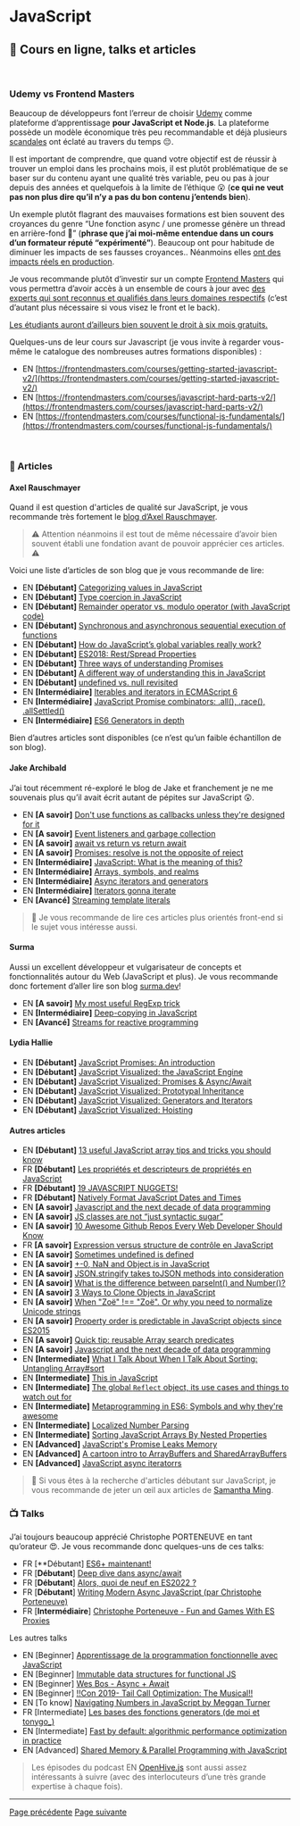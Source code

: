 # JavaScript

## 🌌 Cours en ligne, talks et articles

&nbsp;
### Udemy vs Frontend Masters

Beaucoup de développeurs font l’erreur de choisir [Udemy](https://www.udemy.com/) comme plateforme d’apprentissage **pour JavaScript et Node.js**. La plateforme possède un modèle économique très peu recommandable et déjà plusieurs [scandales](https://www.troyhunt.com/the-piracy-paradox-at-udemy/) ont éclaté au travers du temps 😔.

Il est important de comprendre, que quand votre objectif est de réussir à trouver un emploi dans les prochains mois, il est plutôt problématique de se baser sur du contenu ayant une qualité très variable, peu ou pas à jour depuis des années et quelquefois à la limite de l’éthique 😮 (**ce qui ne veut pas non plus dire qu’il n’y a pas du bon contenu j’entends bien**).

Un exemple plutôt flagrant des mauvaises formations est bien souvent des croyances du genre “Une fonction async / une promesse génère un thread en arrière-fond 💩” (**phrase que j’ai moi-même entendue dans un cours d’un formateur réputé “expérimenté”**). Beaucoup ont pour habitude de diminuer les impacts de ses fausses croyances.. Néanmoins elles [ont des impacts réels en production](<https://www.youtube.com/watch?v=XV-u_Ow47s0>).

Je vous recommande plutôt d’investir sur un compte [Frontend Masters](https://frontendmasters.com/) qui vous permettra d’avoir accès à un ensemble de cours à jour avec [des experts qui sont reconnus et qualifiés dans leurs domaines respectifs](<https://frontendmasters.com/teachers/>) (c’est d’autant plus nécessaire si vous visez le front et le back).

[Les étudiants auront d’ailleurs bien souvent le droit à six mois gratuits.](https://frontendmasters.com/welcome/github-student-developers/)

Quelques-uns de leur cours sur Javascript (je vous invite à regarder vous-même le catalogue des nombreuses autres formations disponibles) :

- EN [https://frontendmasters.com/courses/getting-started-javascript-v2/](https://frontendmasters.com/courses/getting-started-javascript-v2/)
- EN [https://frontendmasters.com/courses/javascript-hard-parts-v2/](https://frontendmasters.com/courses/javascript-hard-parts-v2/)
- EN [https://frontendmasters.com/courses/functional-js-fundamentals/](https://frontendmasters.com/courses/functional-js-fundamentals/)

&nbsp;
### 📄 Articles

#### Axel Rauschmayer

Quand il est question d'articles de qualité sur JavaScript, je vous recommande très fortement le [blog d’Axel Rauschmayer](https://2ality.com/).

> ⚠️ Attention néanmoins il est tout de même nécessaire d’avoir bien souvent établi une fondation avant de pouvoir apprécier ces articles. ⚠️

Voici une liste d’articles de son blog que je vous recommande de lire:

- EN **[Débutant]** [Categorizing values in JavaScript](https://2ality.com/2013/01/categorizing-values.html)
- EN **[Débutant]** [Type coercion in JavaScript](https://2ality.com/2019/10/type-coercion.html)
- EN **[Débutant]** [Remainder operator vs. modulo operator (with JavaScript code)](https://2ality.com/2019/08/remainder-vs-modulo.html)
- EN **[Débutant]** [Synchronous and asynchronous sequential execution of functions](https://2ality.com/2015/11/sequential-execution.html)
- EN **[Débutant]** [How do JavaScript’s global variables really work?](https://2ality.com/2019/07/global-scope.html)
- EN **[Débutant]** [ES2018: Rest/Spread Properties](https://2ality.com/2016/10/rest-spread-properties.html)
- EN **[Débutant]** [Three ways of understanding Promises](https://2ality.com/2016/10/understanding-promises.html)
- EN **[Débutant]** [A different way of understanding this in JavaScript](https://2ality.com/2017/12/alternate-this.html)
- EN **[Débutant]** [undefined vs. null revisited](https://2ality.com/2021/01/undefined-null-revisited.html)
- EN **[Intermédiaire]** [Iterables and iterators in ECMAScript 6](https://2ality.com/2015/02/es6-iteration.html)
- EN **[Intermédiaire]** [JavaScript Promise combinators: .all(), .race(), .allSettled()](https://2ality.com/2019/08/promise-combinators.html)
- EN **[Intermédiaire]** [ES6 Generators in depth](https://2ality.com/2015/03/es6-generators.html)

Bien d’autres articles sont disponibles (ce n’est qu’un faible échantillon de son blog).


#### Jake Archibald

J’ai tout récemment ré-exploré le blog de Jake et franchement je ne me souvenais plus qu’il avait écrit autant de pépites sur JavaScript 😲.

- EN **[A savoir]** [Don't use functions as callbacks unless they're designed for it](https://jakearchibald.com/2021/function-callback-risks/)
- EN **[A savoir]** [Event listeners and garbage collection](https://jakearchibald.com/2020/events-and-gc/)
- EN **[A savoir]** [await vs return vs return await](https://jakearchibald.com/2017/await-vs-return-vs-return-await/)
- EN **[A savoir]** [Promises: resolve is not the opposite of reject](https://jakearchibald.com/2014/resolve-not-opposite-of-reject/)
- EN **[Intermédiaire]** [JavaScript: What is the meaning of this?](https://web.dev/javascript-this/)
- EN **[Intermédiaire]** [Arrays, symbols, and realms](https://jakearchibald.com/2017/arrays-symbols-realms/)
- EN **[Intermédiaire]** [Async iterators and generators](https://jakearchibald.com/2017/async-iterators-and-generators/)
- EN **[Intermédiaire]** [Iterators gonna iterate](https://jakearchibald.com/2014/iterators-gonna-iterate/)
- EN **[Avancé]** [Streaming template literals](https://jakearchibald.com/2016/streaming-template-literals/)

> 👀 Je vous recommande de lire ces articles plus orientés front-end si le sujet vous intéresse aussi.

#### Surma

Aussi un excellent développeur et vulgarisateur de concepts et fonctionnalités autour du Web (JavaScript et plus). Je vous recommande donc fortement d’aller lire son blog [surma.dev](https://surma.dev/things/index.htm>)!

- EN **[A savoir]** [My most useful RegExp trick](https://surma.dev/things/regexp-quote/index.html)
- EN **[Intermédiaire]** [Deep-copying in JavaScript](https://surma.dev/things/deep-copy/index.html)
- EN **[Avancé]** [Streams for reactive programming](https://surma.dev/things/streams-for-reactive-programming/index.html)

#### Lydia Hallie

- EN **[Débutant]** [JavaScript Promises: An introduction](https://web.dev/promises/)
- EN **[Débutant]** [JavaScript Visualized: the JavaScript Engine](https://dev.to/lydiahallie/javascript-visualized-the-javascript-engine-4cdf)
- EN **[Débutant]** [JavaScript Visualized: Promises & Async/Await](https://dev.to/lydiahallie/javascript-visualized-promises-async-await-5gke)
- EN **[Débutant]** [JavaScript Visualized: Prototypal Inheritance](https://dev.to/lydiahallie/javascript-visualized-prototypal-inheritance-47co)
- EN **[Débutant]** [JavaScript Visualized: Generators and Iterators](https://dev.to/lydiahallie/javascript-visualized-generators-and-iterators-e36)
- EN **[Débutant]** [JavaScript Visualized: Hoisting](https://dev.to/lydiahallie/javascript-visualized-hoisting-478h)

#### Autres articles

- EN  **[Débutant]** [13 useful JavaScript array tips and tricks you should know](https://dev.to/duomly/13-useful-javascript-array-tips-and-tricks-you-should-know-2jfo)
- FR  **[Débutant]** [Les propriétés et descripteurs de propriétés en JavaScript](<https://blog.lesieur.name/les-proprietes-et-descripteurs-de-proprietes/>)
- FR  **[Débutant]** [19 JAVASCRIPT NUGGETS!](https://delicious-insights.com/en/posts/js-nuggets/)
- FR  **[Débutant]** [Natively Format JavaScript Dates and Times](https://elijahmanor.com/blog/format-js-dates-and-times)
- EN  **[A savoir]** [Javascript and the next decade of data programming](<https://benschmidt.org/post/2020-01-15/2020-01-15-webgpu/>)
- EN  **[A savoir]** [JS classes are not “just syntactic sugar”](<https://webreflection.medium.com/js-classes-are-not-just-syntactic-sugar-28690fedf078>)
- EN  **[A savoir]** [10 Awesome Github Repos Every Web Developer Should Know](https://dev.to/simonholdorf/10-awesome-github-repos-every-web-developer-should-know-27oa)
- FR  **[A savoir]** [Expression versus structure de contrôle en JavaScript](https://blog.lesieur.name/expression-versus-structure-de-controle-en-javascript/)
- EN  **[A savoir]** [Sometimes undefined is defined](https://medium.com/@bmeurer/sometimes-undefined-is-defined-7701e1c9eff8)
- EN  **[A savoir]** [+-0, NaN and Object.is in JavaScript](https://www.stefanjudis.com/today-i-learned/0-nan-and-object-is-in-javascript/)
- EN  **[A savoir]** [JSON.stringify takes toJSON methods into consideration](https://medium.com/@bmeurer/sometimes-undefined-is-defined-7701e1c9eff8)
- EN  **[A savoir]** [What is the difference between parseInt() and Number()?](https://stackoverflow.com/questions/4090518/what-is-the-difference-between-parseint-and-number/4090577#4090577)
- EN  **[A savoir]** [3 Ways to Clone Objects in JavaScript](https://dev.to/samanthaming/3-ways-to-clone-objects-in-javascript-2oie)
- EN  **[A savoir]** [When "Zoë" !== "Zoë". Or why you need to normalize Unicode strings](https://withblue.ink/2019/03/11/why-you-need-to-normalize-unicode-strings.html)
- EN  **[A savoir]** [Property order is predictable in JavaScript objects since ES2015](https://www.stefanjudis.com/today-i-learned/property-order-is-predictable-in-javascript-objects-since-es2015/)
- EN  **[A savoir]** [Quick tip: reusable Array search predicates](https://jasonformat.com/reusable-array-search-predicates/)
- EN  **[A savoir]** [Javascript and the next decade of data programming](<https://benschmidt.org/post/2020-01-15/2020-01-15-webgpu/>)
- EN  **[Intermediate]** [What I Talk About When I Talk About Sorting: Untangling Array#sort](https://alistapart.com/article/what-i-talk-about-when-i-talk-about-sorting/)
- EN  **[Intermediate]** [This in JavaScript](https://zellwk.com/blog/this/)
- EN  **[Intermediate]** [The global `Reflect` object, its use cases and things to watch out for](https://www.stefanjudis.com/today-i-learned/the-global-reflect-object-its-use-cases-and-things-to-watch-out-for/)
- EN  **[Intermediate]** [Metaprogramming in ES6: Symbols and why they're awesome](https://www.keithcirkel.co.uk/metaprogramming-in-es6-symbols/)
- EN  **[Intermediate]** [Localized Number Parsing](https://observablehq.com/@mbostock/localized-number-parsing)
- EN  **[Intermediate]** [Sorting JavaScript Arrays By Nested Properties](https://elijahmanor.com/byte/js-array-sort-nest)
- EN  **[Advanced]** [JavaScript's Promise Leaks Memory](https://alexn.org/blog/2017/10/11/javascript-promise-leaks-memory.html)
- EN  **[Advanced]** [A cartoon intro to ArrayBuffers and SharedArrayBuffers](https://hacks.mozilla.org/2017/06/a-cartoon-intro-to-arraybuffers-and-sharedarraybuffers/)
- EN  **[Advanced]** [JavaScript async iteratorrs](https://www.nodejsdesignpatterns.com/blog/javascript-async-iterators/)

> 👀 Si vous êtes à la recherche d'articles débutant sur JavaScript, je vous recommande de jeter un œil aux articles de [Samantha Ming](https://dev.to/samanthaming).

### 📺 Talks

J’ai toujours beaucoup apprécié Christophe PORTENEUVE en tant qu’orateur 😍. Je vous recommande donc quelques-uns de ces talks:

- FR  [**Débutant] [ES6+ maintenant!](https://www.youtube.com/watch?v=KJzlllc7Jq8)
- FR  [**Débutant**] [Deep dive dans async/await](https://www.youtube.com/watch?v=2P9fbuNEM5w)
- FR  [**Débutant**] [Alors, quoi de neuf en ES2022 ?](https://www.youtube.com/watch?v=L2Ul--lVML4)
- FR  [**Débutant**] [Writing Modern Async JavaScript (par Christophe Porteneuve)](https://screencasts.delicious-insights.com/writing-modern-async-javascript)
- FR  [**Intermédiaire**] [Christophe Porteneuve - Fun and Games With ES Proxies](https://vimeo.com/364362111)

Les autres talks

- EN  [Beginner] [Apprentissage de la programmation fonctionnelle avec JavaScript](https://www.youtube.com/watch?v=e-5obm1G_FY)
- EN  [Beginner] [Immutable data structures for functional JS](https://www.youtube.com/watch?v=Wo0qiGPSV-s)
- EN  [Beginner] [Wes Bos - Async + Await](https://www.youtube.com/watch?v=9YkUCxvaLEk)
- EN  [Beginner] [!!Con 2019- Tail Call Optimization: The Musical!!](https://www.youtube.com/watch?v=-PX0BV9hGZY&feature=youtu.be)
- EN  [To know] [Navigating Numbers in JavaScript by Meggan Turner](https://www.youtube.com/watch?v=4zveh5TzB6U&list=PL37ZVnwpeshEHcw37PA29vZCJRoIER9r3&index=20)
- FR  [Intermediate] [Les bases des fonctions generators (de moi et tonygo_)](https://www.youtube.com/watch?v=nrGpYTQW_O0&t=199s)
- EN  [Intermediate] [Fast by default: algorithmic performance optimization in practice](https://www.youtube.com/watch?v=bwA9i6wjfhw&list=PLMW8Xq7bXrG5ifmqyUChS9buBfVnoa3wh&index=3)
- EN  [Advanced] [Shared Memory & Parallel Programming with JavaScript](https://www.youtube.com/watch?v=vvqfmskTIjE&list=PL37ZVnwpeshFmAPr65sU2O5WMs7_CGjs_&index=26)

> Les épisodes du podcast EN [OpenHive.js](https://www.youtube.com/watch?v=OPLUfbaOYLQ&list=PL0CdgOSSGlBZZu6UQ8r0kAjf-EfyJTC2u) sont aussi assez intéressants à suivre (avec des interlocuteurs d’une très grande expertise à chaque fois).

---

[Page précédente](./challenge.md)
[Page suivante](./VM.md)
